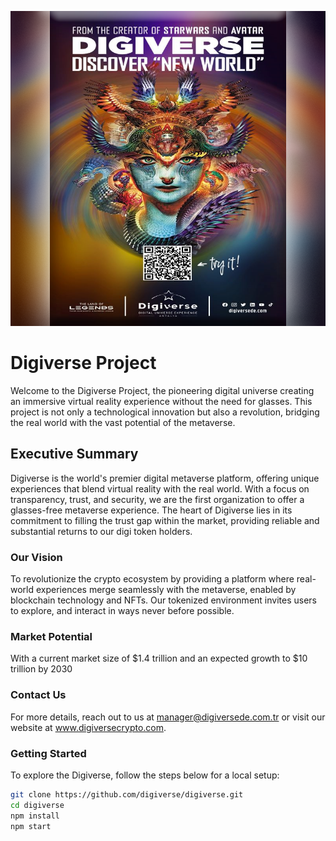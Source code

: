 ![alt text](https://github.com/DigiverseProject/Photos/blob/main/photo.png)
# Digiverse Project

Welcome to the Digiverse Project, the pioneering digital universe creating an immersive virtual reality experience without the need for glasses. This project is not only a technological innovation but also a  revolution, bridging the real world with the vast potential of the metaverse.

## Executive Summary

Digiverse is the world's premier digital metaverse platform, offering unique experiences that blend virtual reality with the real world. With a focus on transparency, trust, and security, we are the first organization to offer a glasses-free metaverse experience. The heart of Digiverse lies in its commitment to filling the trust gap within the market, providing reliable and substantial returns to our digi token holders.

### Our Vision

To revolutionize the crypto ecosystem by providing a platform where real-world experiences merge seamlessly with the metaverse, enabled by blockchain technology and NFTs. Our tokenized environment invites users to explore, and interact in ways never before possible.

### Market Potential

With a current market size of $1.4 trillion and an expected growth to $10 trillion by 2030

### Contact Us
For more details, reach out to us at manager@digiversede.com.tr or visit our website at www.digiversecrypto.com.

### Getting Started

To explore the Digiverse, follow the steps below for a local setup:
```bash
git clone https://github.com/digiverse/digiverse.git
cd digiverse
npm install
npm start
